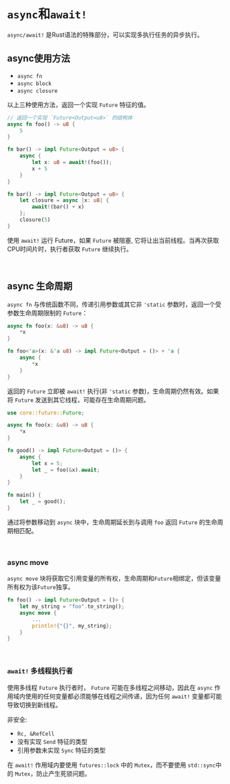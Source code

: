 # `async`和`await!`

`async/await!` 是Rust语法的特殊部分，可以实现多执行任务的异步执行。

## async使用方法

* `async fn`
* `async block`
* `async closure`

以上三种使用方法，返回一个实现 `Future` 特征的值。

```rust
// 返回一个实现 `Future<Output=u8>` 的结构体
async fn foo() -> u8 {
    5
}

fn bar() -> impl Future<Output = u8> {
    async {
        let x: u8 = await!(foo());
        x + 5
    }
}

fn bar() -> impl Future<Output = u8> {
    let closure = async |x: u8| {
        await!(bar() + x)
    };
    closure(5)
}
```

使用 `await!` 运行 Future，如果 `Future` 被阻塞, 它将让出当前线程。当再次获取CPU时间片时，执行者获取 `Future` 继续执行。

&nbsp;

## async 生命周期

`async fn` 与传统函数不同，传递引用参数或其它非 `'static` 参数时，返回一个受参数生命周期限制的 `Future`：

```rust
async fn foo(x: &u8) -> u8 {
    *x
}

fn foo<'a>(x: &'a u8) -> impl Future<Output = ()> + 'a {
    async {
        *x
    }
}
```

返回的 `Future` 立即被 `await!` 执行(非 `'static` 参数)，生命周期仍然有效。如果将 `Future` 发送到其它线程，可能存在生命周期问题。

```rust
use core::future::Future;

async fn foo(x: &u8) -> u8 {
    *x
}

fn good() -> impl Future<Output = ()> {
    async {
        let x = 5;
        let _ = foo(&x).await;
    } 
}

fn main() {
    let _ = good();
}
```

通过将参数移动到 `async` 块中，生命周期延长到与调用 `foo` 返回 `Future` 的生命周期相匹配。

&nbsp;

### async move

`async move` 块将获取它引用变量的所有权，生命周期和`Future`相绑定，但该变量所有权为该`Future`独享。

```rust
fn foo() -> impl Future<Output = ()> {
    let my_string = "foo".to_string();
    async move {
        ...
        println!{"{}", my_string};
    }
}
```

&nbsp;

### `await!` 多线程执行者

使用多线程 `Future` 执行者时， `Future` 可能在多线程之间移动，因此在 `async` 作用域内使用的任何变量都必须能够在线程之间传递，因为任何 `await!` 变量都可能导致切换到新线程。

非安全:

* `Rc, &RefCell`
* 没有实现 `Send` 特征的类型
* 引用参数未实现 `Sync` 特征的类型

在 `await!` 作用域内要使用 `futures::lock` 中的 `Mutex`，而不要使用 `std::sync`中的 `Mutex`，防止产生死锁问题。
